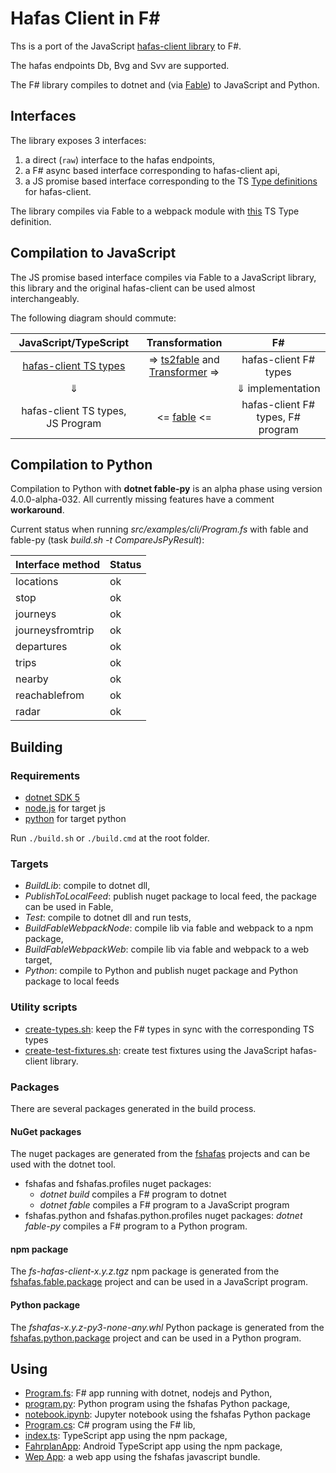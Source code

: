 # Hafas Client in F\#

Ths is a port of the JavaScript [hafas-client library](https://github.com/public-transport/hafas-client) to F#.

The hafas endpoints Db, Bvg and Svv are supported.

The F# library compiles to dotnet and (via [Fable](https://github.com/fable-compiler/Fable)) to JavaScript  and Python.

## Interfaces

The library exposes  3 interfaces:

1) a direct (`raw`) interface to the hafas endpoints,
2) a F# async based interface corresponding to hafas-client api,
3) a JS promise based interface corresponding to the TS [Type definitions](https://github.com/DefinitelyTyped/DefinitelyTyped/blob/master/types/hafas-client/index.d.ts) for hafas-client.

The library compiles via Fable to a webpack module with [this](src/fshafas.fable.package/fs-hafas-client/fshafas.bundle.d.ts) TS Type definition.

## Compilation to JavaScript

The JS promise based interface compiles via Fable to a JavaScript library, this library and the original hafas-client can be used almost interchangeably.

The following diagram should commute:

JavaScript/TypeScript | Transformation | F# |
:---------------:|:--------:|:------:|
[hafas-client TS types](https://github.com/DefinitelyTyped/DefinitelyTyped/blob/master/types/hafas-client/index.d.ts) | => [ts2fable](https://github.com/fable-compiler/ts2fable) and [Transformer](./src/transformer) => | hafas-client F# types |
 &#8659;|  | &#8659; implementation |
hafas-client TS types, JS Program | <= [fable](https://github.com/fable-compiler/fable) <= | hafas-client F# types, F# program|

## Compilation to Python

Compilation to Python with **dotnet fable-py** is an alpha phase using version 4.0.0-alpha-032. All currently missing features have a comment **workaround**.

Current status when running *src/examples/cli/Program.fs* with fable and fable-py (task *build.sh -t CompareJsPyResult*):

|Interface method|Status|
|---|---|
|locations|ok|
|stop|ok|
|journeys|ok|
|journeysfromtrip|ok|
|departures|ok|
|trips|ok|
|nearby|ok|
|reachablefrom|ok|
|radar|ok|

## Building

### Requirements

* [dotnet SDK 5](https://dotnet.microsoft.com/download)
* [node.js](https://nodejs.org/en/) for target js
* [python](https://www.python.org/) for target python

Run `./build.sh` or `./build.cmd` at the root folder.

### Targets

* *BuildLib*: compile to dotnet dll,
* *PublishToLocalFeed*: publish nuget package to local feed, the package can be used in Fable,
* *Test*: compile to dotnet dll and run tests,
* *BuildFableWebpackNode*: compile lib via fable and webpack to a npm package,
* *BuildFableWebpackWeb*: compile lib via fable and webpack to a web target,
* *Python*: compile to Python and publish nuget package and Python package to local feeds

### Utility scripts

* [create-types.sh](./scripts/create-types.sh): keep the F# types in sync with the corresponding TS types
* [create-test-fixtures.sh](./scripts/create-test-fixtures.sh): create test fixtures using the JavaScript hafas-client library.

### Packages

There are several packages generated in the build process.

#### NuGet packages

The nuget packages are generated from the [fshafas](src/fshafas) projects and can be used with the dotnet tool.

* fshafas and fshafas.profiles nuget packages:
  * *dotnet build* compiles a F# program to dotnet
  * *dotnet fable* compiles a F# program to a JavaScript program
* fshafas.python and fshafas.python.profiles nuget packages:
  *dotnet fable-py* compiles a F# program to a Python program.

#### npm package

The *fs-hafas-client-x.y.z.tgz* npm package is generated from the [fshafas.fable.package](src/fshafas.fable.package) project
and can be used in a JavaScript program.

#### Python package

The *fshafas-x.y.z-py3-none-any.whl* Python package is generated from the [fshafas.python.package](src/fshafas.python.package) project
and can be used in a Python program.

## Using

* [Program.fs](src/examples/cli): F# app running with dotnet, nodejs and Python,
* [program.py](src/examples/fshafas.fable.python/program.py): Python program using the fshafas Python package,
* [notebook.ipynb](src/examples/fshafas.fable.python/notebook.ipynb): Jupyter notebook using the fshafas Python package
* [Program.cs](src/examples/fshafas.csharp/Program.cs): C# program using the F# lib,
* [index.ts](src/examples/fshafas.fable.node/index.ts): TypeScript app using the npm package,
* [FahrplanApp](https://github.com/bergmannjg/FahrplanApp): Android TypeScript app using the npm package,
* [Wep App](src/examples/fshafas.fable.web): a web app using the fshafas javascript bundle.
